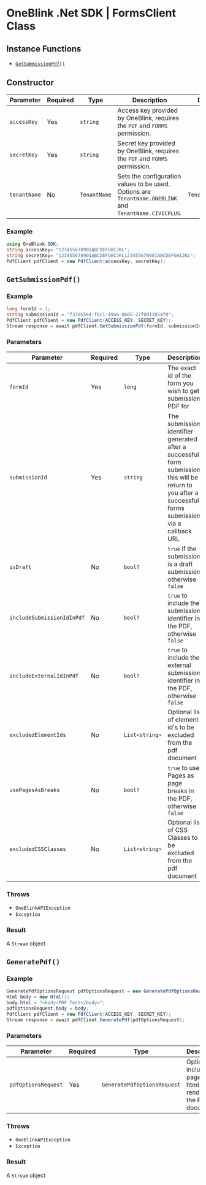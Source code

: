 # OneBlink .Net SDK | FormsClient Class

## Instance Functions

-   [`GetSubmissionPdf()`](#getSubmissionpdf)

## Constructor

| Parameter    | Required | Type         | Description                                                                                             | Default Value         |
| ------------ | -------- | ------------ | ------------------------------------------------------------------------------------------------------- | --------------------- |
| `accessKey`  | Yes      | `string`     | Access key provided by OneBlink, requires the `PDF` and `FORMS` permission.                             |                       |
| `secretKey`  | Yes      | `string`     | Secret key provided by OneBlink, requires the `PDF` and `FORMS` permission.                             |                       |
| `tenantName` | No       | `TenantName` | Sets the configuration values to be used. Options are `TenantName.ONEBLINK` and `TenantName.CIVICPLUS`. | `TenantName.ONEBLINK` |

### Example

```c#
using OneBlink.SDK;
string accessKey= "123455678901ABCDEFGHIJKL";
string secretKey= "123455678901ABCDEFGHIJKL123455678901ABCDEFGHIJKL";
PdfClient pdfClient = new PdfClient(accessKey, secretKey);
```

## `GetSubmissionPdf()`

### Example

```c#
long formId = 1;
string submissionId = "f33055e4-f8c1-49a6-8605-27f0d11854f0";
PdfClient pdfClient = new PdfClient(ACCESS_KEY, SECRET_KEY);
Stream response = await pdfClient.GetSubmissionPdf(formId, submissionId);
```

### Parameters

| Parameter                  | Required | Type           | Description                                                                                                                                               |
| -------------------------- | -------- | -------------- | --------------------------------------------------------------------------------------------------------------------------------------------------------- |
| `formId`                   | Yes      | `long`         | The exact id of the form you wish to get submission PDF for                                                                                               |
| `submissionId`             | Yes      | `string`       | The submission identifier generated after a successful form submission, this will be return to you after a successful forms submission via a callback URL |
| `isDraft`                  | No       | `bool?`        | `true` if the submission is a draft submission, otherwise `false`                                                                                         |
| `includeSubmissionIdInPdf` | No       | `bool?`        | `true` to include the submission identifier in the PDF, otherwise `false`                                                                                 |
| `includeExternalIdInPdf`   | No       | `bool?`        | `true` to include the external submission identifier in the PDF, otherwise `false`                                                                        |
| `excludedElementIds`       | No       | `List<string>` | Optional list of element id's to be excluded from the pdf document                                                                                        |
| `usePagesAsBreaks`         | No       | `bool?`        | `true` to use Pages as page breaks in the PDF, otherwise `false`                                                                                          |
| `excludedCSSClasses`       | No       | `List<string>` | Optional list of CSS Classes to be excluded from the pdf document                                                                                         |

### Throws

-   `OneBlinkAPIException`
-   `Exception`

### Result

A `Stream` object

## `GeneratePdf()`

### Example

```c#
GeneratePdfOptionsRequest pdfOptionsRequest = new GeneratePdfOptionsRequest();
Html body = new Html();
body.html = "<body>PDF Test</body>";
pdfOptionsRequest.body = body;
PdfClient pdfClient = new PdfClient(ACCESS_KEY, SECRET_KEY);
Stream response = await pdfClient.GeneratePdf(pdfOptionsRequest);
```

### Parameters

| Parameter           | Required | Type                        | Description                                                      |
| ------------------- | -------- | --------------------------- | ---------------------------------------------------------------- |
| `pdfOptionsRequest` | Yes      | `GeneratePdfOptionsRequest` | Options include page and html to be rendered in the PDF document |

### Throws

-   `OneBlinkAPIException`
-   `Exception`

### Result

A `Stream` object
